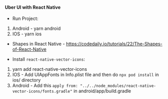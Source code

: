 #### Uber UI with React Native

* Run Project:

1. Android - yarn android
2. IOS - yarn ios

* Shapes in React Native - https://codedaily.io/tutorials/22/The-Shapes-of-React-Native

* Install `react-native-vector-icons`:

1. yarn add react-native-vector-icons
2. IOS - Add UIAppFonts in Info.plist file and then do `npx pod install` in ios/ directory
3. Android - Add this `apply from: "../../node_modules/react-native-vector-icons/fonts.gradle"` in android/app/build.gradle
